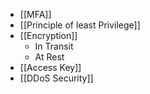 - [[MFA]]
- [[Principle of least Privilege]]
- [[Encryption]]
	- In Transit
	- At Rest
- [[Access Key]]
- [[DDoS Security]]